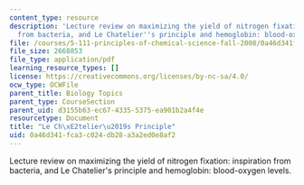 ```yaml
---
content_type: resource
description: 'Lecture review on maximizing the yield of nitrogen fixation: inspiration
  from bacteria, and Le Chatelier''s principle and hemoglobin: blood-oxygen levels.'
file: /courses/5-111-principles-of-chemical-science-fall-2008/0a46d341fca3c024db28a3a2ed0e8af2_bioex_lect20.pdf
file_size: 2668853
file_type: application/pdf
learning_resource_types: []
license: https://creativecommons.org/licenses/by-nc-sa/4.0/
ocw_type: OCWFile
parent_title: Biology Topics
parent_type: CourseSection
parent_uid: d3155b63-ec67-4335-5375-ea901b2a4f4e
resourcetype: Document
title: "Le Ch\xE2telier\u2019s Principle"
uid: 0a46d341-fca3-c024-db28-a3a2ed0e8af2
---
```

Lecture review on maximizing the yield of nitrogen fixation: inspiration from bacteria, and Le Chatelier's principle and hemoglobin: blood-oxygen levels.
